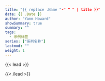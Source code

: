 ```yaml
---
title: "{{ replace .Name "-" " " | title }}"
date: {{ .Date }}
author: "Yann Howard"
showSummary: true
summary: ""
tags:
  - 示例标签
series: ["系列名称"]
lastmod: ""
weight: 1
---
```


{{< lead >}}

{{< /lead >}}
